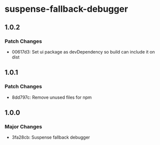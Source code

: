 # suspense-fallback-debugger

## 1.0.2

### Patch Changes

- 00617d3: Set ui package as devDependency so build can include it on dist

## 1.0.1

### Patch Changes

- 8dd797c: Remove unused files for npm

## 1.0.0

### Major Changes

- 3fa28cb: Suspense fallback debugger
